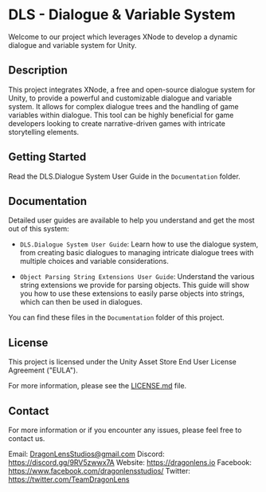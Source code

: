 # DLS - Dialogue & Variable System

Welcome to our project which leverages XNode to develop a dynamic dialogue and variable system for Unity. 

## Description

This project integrates XNode, a free and open-source dialogue system for Unity, to provide a powerful and customizable dialogue and variable system. It allows for complex dialogue trees and the handling of game variables within dialogue. This tool can be highly beneficial for game developers looking to create narrative-driven games with intricate storytelling elements.

## Getting Started

Read the DLS.Dialogue System User Guide in the `Documentation` folder.

## Documentation

Detailed user guides are available to help you understand and get the most out of this system:

- `DLS.Dialogue System User Guide`: Learn how to use the dialogue system, from creating basic dialogues to managing intricate dialogue trees with multiple choices and variable considerations.

- `Object Parsing String Extensions User Guide`: Understand the various string extensions we provide for parsing objects. This guide will show you how to use these extensions to easily parse objects into strings, which can then be used in dialogues.

You can find these files in the `Documentation` folder of this project.

## License

This project is licensed under the Unity Asset Store End User License Agreement ("EULA").

For more information, please see the [LICENSE.md](./LICENSE.md) file.

## Contact

For more information or if you encounter any issues, please feel free to contact us.

Email: DragonLensStudios@gmail.com
Discord: https://discord.gg/9RV5zwwx7A
Website: https://dragonlens.io
Facebook: https://www.facebook.com/dragonlensstudios/
Twitter: https://twitter.com/TeamDragonLens